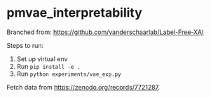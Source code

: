 # pmvae_interpretability

Branched from: https://github.com/vanderschaarlab/Label-Free-XAI

Steps to run:
1. Set up virtual env
2. Run `pip install -e .`
3. Run `python experiments/vae_exp.py`

Fetch data from https://zenodo.org/records/7721287.
